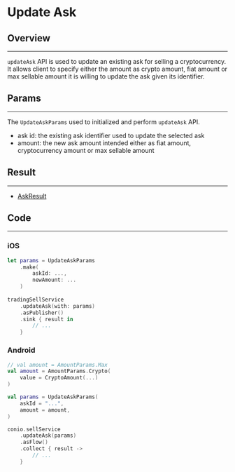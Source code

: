 # Update Ask

## Overview
---
`updateAsk` API is used to update an existing ask for selling a cryptocurrency. It allows client to specify either the amount as crypto amount, fiat amount or max sellable amount it is willing to update the ask given its identifier.

## Params
---
The `UpdateAskParams` used to initialized and perform `updateAsk` API.

- ask id: the existing ask identifier used to update the selected ask
- amount: the new ask amount intended either as fiat amount, cryptocurrency amount or max sellable amount

## Result
---
- [AskResult](AskResult.md)

## Code
---
### iOS
```swift
let params = UpdateAskParams
    .make(
        askId: ..., 
        newAmount: ...
    )
    
tradingSellService
    .updateAsk(with: params)
    .asPublisher()
    .sink { result in
        // ...
    }
```

### Android
```kotlin
// val amount = AmountParams.Max
val amount = AmountParams.Crypto(
    value = CryptoAmount(...)
)

val params = UpdateAskParams(
    askId = "...",
    amount = amount,
)

conio.sellService
    .updateAsk(params)
    .asFlow()
    .collect { result ->
        // ...
    }
```